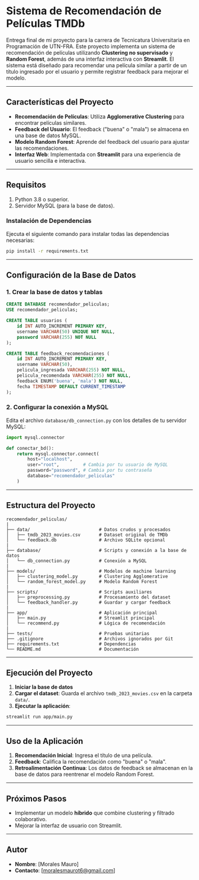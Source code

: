 
# Sistema de Recomendación de Películas TMDb

Entrega final de mi proyecto para la carrera de Tecnicatura Universitaria en Programación de UTN-FRA.
Este proyecto implementa un sistema de recomendación de películas utilizando **Clustering no supervisado** y **Random Forest**, además de una interfaz interactiva con **Streamlit**. El sistema está diseñado para recomendar una película similar a partir de un título ingresado por el usuario y permite registrar feedback para mejorar el modelo.

---

## **Características del Proyecto**

- **Recomendación de Películas**: Utiliza **Agglomerative Clustering** para encontrar películas similares.
- **Feedback del Usuario**: El feedback ("buena" o "mala") se almacena en una base de datos MySQL.
- **Modelo Random Forest**: Aprende del feedback del usuario para ajustar las recomendaciones.
- **Interfaz Web**: Implementada con **Streamlit** para una experiencia de usuario sencilla e interactiva.

---

## **Requisitos**

1. Python 3.8 o superior.
2. Servidor MySQL (para la base de datos).

### **Instalación de Dependencias**

Ejecuta el siguiente comando para instalar todas las dependencias necesarias:
```bash
pip install -r requirements.txt
```

---

## **Configuración de la Base de Datos**

### **1. Crear la base de datos y tablas**

```sql
CREATE DATABASE recomendador_peliculas;
USE recomendador_peliculas;

CREATE TABLE usuarios (
    id INT AUTO_INCREMENT PRIMARY KEY,
    username VARCHAR(50) UNIQUE NOT NULL,
    password VARCHAR(255) NOT NULL
);

CREATE TABLE feedback_recomendaciones (
    id INT AUTO_INCREMENT PRIMARY KEY,
    username VARCHAR(50),
    pelicula_ingresada VARCHAR(255) NOT NULL,
    pelicula_recomendada VARCHAR(255) NOT NULL,
    feedback ENUM('buena', 'mala') NOT NULL,
    fecha TIMESTAMP DEFAULT CURRENT_TIMESTAMP
);
```

### **2. Configurar la conexión a MySQL**
Edita el archivo `database/db_connection.py` con los detalles de tu servidor MySQL:
```python
import mysql.connector

def conectar_bd():
    return mysql.connector.connect(
        host="localhost",
        user="root",         # Cambia por tu usuario de MySQL
        password="password", # Cambia por tu contraseña
        database="recomendador_peliculas"
    )
```

---

## **Estructura del Proyecto**

```plaintext
recomendador_peliculas/
|
├── data/                          # Datos crudos y procesados
│   ├── tmdb_2023_movies.csv       # Dataset original de TMDb
│   └── feedback.db                # Archivo SQLite opcional
|
├── database/                      # Scripts y conexión a la base de datos
│   └── db_connection.py           # Conexión a MySQL
|
├── models/                        # Modelos de machine learning
│   ├── clustering_model.py        # Clustering Agglomerative
│   └── random_forest_model.py     # Modelo Random Forest
|
├── scripts/                       # Scripts auxiliares
│   ├── preprocessing.py           # Procesamiento del dataset
│   └── feedback_handler.py        # Guardar y cargar feedback
|
├── app/                           # Aplicación principal
│   ├── main.py                    # Streamlit principal
│   └── recommend.py               # Lógica de recomendación
|
├── tests/                         # Pruebas unitarias
├── .gitignore                     # Archivos ignorados por Git
├── requirements.txt               # Dependencias
└── README.md                      # Documentación
```

---

## **Ejecución del Proyecto**

1. **Iniciar la base de datos**
2. **Cargar el dataset**: Guarda el archivo `tmdb_2023_movies.csv` en la carpeta `data/`.
3. **Ejecutar la aplicación**:

```bash
streamlit run app/main.py
```

---

## **Uso de la Aplicación**

1. **Recomendación Inicial**: Ingresa el título de una película.
2. **Feedback**: Califica la recomendación como "buena" o "mala".
3. **Retroalimentación Continua**: Los datos de feedback se almacenan en la base de datos para reentrenar el modelo Random Forest.

---

## **Próximos Pasos**

- Implementar un modelo **híbrido** que combine clustering y filtrado colaborativo.
- Mejorar la interfaz de usuario con Streamlit.

---

## **Autor**
- **Nombre**: [Morales Mauro]
- **Contacto**: [moralesmaurot6@gmail.com]
